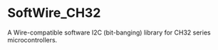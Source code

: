 # SoftWire_CH32
A Wire-compatible software I2C (bit-banging) library for CH32 series microcontrollers.
